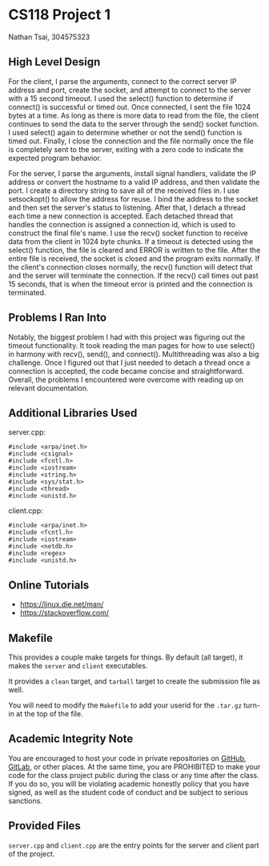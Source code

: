 # CS118 Project 1
Nathan Tsai, 304575323

## High Level Design
For the client, I parse the arguments, connect to the correct server IP address and port, create the socket, and attempt to connect to the server with a 15 second timeout. I used the select() function to determine if connect() is successful or timed out. Once connected, I sent the file 1024 bytes at a time. As long as there is more data to read from the file, the client continues to send the data to the server through the send() socket function. I used select() again to determine whether or not the send() function is timed out. Finally, I close the connection and the file normally once the file is completely sent to the server, exiting with a zero code to indicate the expected program behavior.

For the server, I parse the arguments, install signal handlers, validate the IP address or convert the hostname to a valid IP address, and then validate the port. I create a directory string to save all of the received files in. I use setsockopt() to allow the address for reuse. I bind the address to the socket and then set the server's status to listening. After that, I detach a thread each time a new connection is accepted. Each detached thread that handles the connection is assigned a connection id, which is used to construct the final file's name. I use the recv() socket function to receive data from the client in 1024 byte chunks. If a timeout is detected using the select() function, the file is cleared and ERROR is written to the file. After the entire file is received, the socket is closed and the program exits normally. If the client's connection closes normally, the recv() function will detect that and the server will terminate the connection. If the recv() call times out past 15 seconds, that is when the timeout error is printed and the connection is terminated.

## Problems I Ran Into
Notably, the biggest problem I had with this project was figuring out the timeout functionality. It took reading the man pages for how to use select() in harmony with recv(), send(), and connect(). Multithreading was also a big challenge. Once I figured out that I just needed to detach a thread once a connection is accepted, the code became concise and straightforward. Overall, the problems I encountered were overcome with reading up on relevant documentation.

## Additional Libraries Used
server.cpp:
```
#include <arpa/inet.h>
#include <csignal>
#include <fcntl.h>
#include <iostream>
#include <string.h>
#include <sys/stat.h>
#include <thread>
#include <unistd.h>
```

client.cpp:
```
#include <arpa/inet.h>
#include <fcntl.h>
#include <iostream>
#include <netdb.h>
#include <regex>
#include <unistd.h>
```

## Online Tutorials
* https://linux.die.net/man/
* https://stackoverflow.com/

## Makefile

This provides a couple make targets for things.
By default (all target), it makes the `server` and `client` executables.

It provides a `clean` target, and `tarball` target to create the submission file as well.

You will need to modify the `Makefile` to add your userid for the `.tar.gz` turn-in at the top of the file.

## Academic Integrity Note

You are encouraged to host your code in private repositories on [GitHub](https://github.com/), [GitLab](https://gitlab.com), or other places.  At the same time, you are PROHIBITED to make your code for the class project public during the class or any time after the class.  If you do so, you will be violating academic honestly policy that you have signed, as well as the student code of conduct and be subject to serious sanctions.

## Provided Files

`server.cpp` and `client.cpp` are the entry points for the server and client part of the project.
